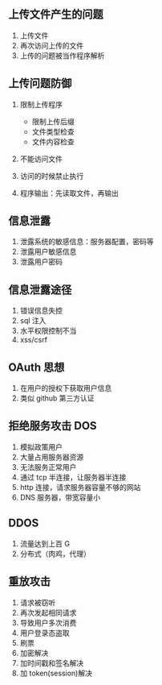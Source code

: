 ## 上传文件产生的问题

1. 上传文件
2. 再次访问上传的文件
3. 上传的问题被当作程序解析

## 上传问题防御

1. 限制上传程序

   - 限制上传后缀
   - 文件类型检查
   - 文件内容检查

2. 不能访问文件
3. 访问的时候禁止执行
4. 程序输出：先读取文件，再输出

## 信息泄露

1. 泄露系统的敏感信息：服务器配置，密码等
2. 泄露用户敏感信息
3. 泄露用户密码

## 信息泄露途径

1. 错误信息失控
2. sql 注入
3. 水平权限控制不当
4. xss/csrf

## OAuth 思想

1. 在用户的授权下获取用户信息
2. 类似 github 第三方认证

## 拒绝服务攻击 DOS

1. 模拟政策用户
2. 大量占用服务器资源
3. 无法服务正常用户
4. 通过 tcp 半连接，让服务器半连接
5. http 连接，请求服务器容量不够的网站
6. DNS 服务器，带宽容量小

## DDOS

1. 流量达到上百 G
2. 分布式（肉鸡，代理）

## 重放攻击

1. 请求被窃听
2. 再次发起相同请求
3. 导致用户多次消费
4. 用户登录态盗取
5. 刷票
6. 加密解决
7. 加时间戳和签名解决
8. 加 token(session)解决
